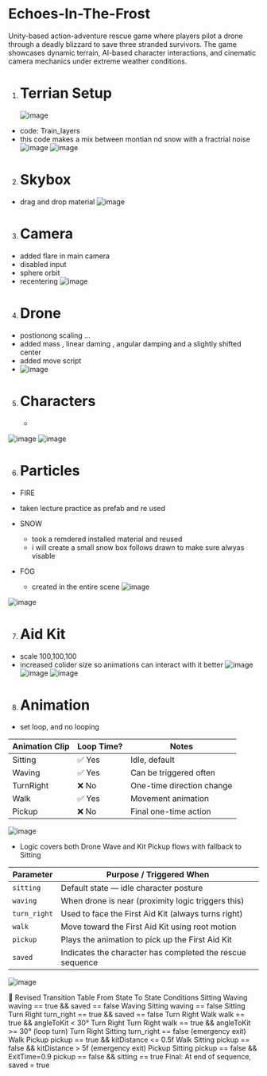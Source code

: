# Echoes-In-The-Frost
Unity-based action-adventure rescue game where players pilot a drone through a deadly blizzard to save three stranded survivors. The game showcases dynamic terrain, AI-based character interactions, and cinematic camera mechanics under extreme weather conditions.

1. # Terrian Setup 
   ![image](https://github.com/user-attachments/assets/e6f9142d-9e96-4af6-a968-227284fd04af)
- code: Train_layers
- this code makes a mix between montian nd snow with a fractrial noise 
![image](https://github.com/user-attachments/assets/3cd2d94b-a106-4437-94fd-f042d0448a9d)
![image](https://github.com/user-attachments/assets/b7501162-1aac-49b1-b3b6-609f1b16e648)

2. # Skybox
 - drag and drop material 
   ![image](https://github.com/user-attachments/assets/88a909fb-37e8-45da-b618-ed9d56ebdf9d)

3. # Camera
- added flare in main camera
- disabled input
- sphere orbit
- recentering 
   ![image](https://github.com/user-attachments/assets/e6f320e2-5f0d-4467-bf8d-b83df5d16a35)


4. # Drone 
- postionong scaling ...
- added mass , linear daming , angular damping and a slightly shifted center
- added move script
- 
  ![image](https://github.com/user-attachments/assets/050f08e7-ed6a-4773-bd42-0cc15679dc7d)



5. # Characters
   -
![image](https://github.com/user-attachments/assets/65403b1f-7248-4589-a3fa-15a45e5cbc13)
![image](https://github.com/user-attachments/assets/944e0005-593d-4cf7-ae14-389d1c36763b)



6. # Particles
- FIRE
 - taken lecture practice as prefab and re used
   
- SNOW
  - took a remdered installed material and reused
  - i will create a small snow box follows drawn to make sure alwyas visable 
    
- FOG
   - created in the entire scene
 ![image](https://github.com/user-attachments/assets/11a59239-d42e-45a3-bc43-ab5db57c5308)

![image](https://github.com/user-attachments/assets/7aac8c6b-a165-48a1-9d01-effc6ecb66a6)

7. # Aid Kit
- scale 100,100,100
- increased colider size so animations can interact with it better 
![image](https://github.com/user-attachments/assets/12bf5ded-0a17-4d91-ba1d-1aa7fc85e0ed)
![image](https://github.com/user-attachments/assets/68abcf54-1378-4ee3-943c-14fc4f368d43)
![image](https://github.com/user-attachments/assets/600d3c84-70dc-4eef-a523-cc7422ca0285)



8. # Animation
- set loop, and no looping
  
| Animation Clip | Loop Time? | Notes                     |
| -------------- | ---------- | ------------------------- |
| Sitting        | ✅ Yes      | Idle, default             |
| Waving         | ✅ Yes      | Can be triggered often    |
| TurnRight      | ❌ No       | One-time direction change |
| Walk           | ✅ Yes      | Movement animation        |
| Pickup         | ❌ No       | Final one-time action     |


![image](https://github.com/user-attachments/assets/521ac9c3-e3c0-4bd9-a4ae-b698bd8cc3c0)
- Logic covers both Drone Wave and Kit Pickup flows with fallback to Sitting

| **Parameter** | **Purpose / Triggered When**                              |
| ------------- | --------------------------------------------------------- |
| `sitting`     | Default state — idle character posture                    |
| `waving`      | When drone is near (proximity logic triggers this)        |
| `turn_right`  | Used to face the First Aid Kit (always turns right)       |
| `walk`        | Move toward the First Aid Kit using root motion           |
| `pickup`      | Plays the animation to pick up the First Aid Kit          |
| `saved`       | Indicates the character has completed the rescue sequence |

![image](https://github.com/user-attachments/assets/1d59c52b-9e8f-4c3f-a1fe-a73c3dd7a1af)


📝 Revised Transition Table
From State	To State	Conditions
Sitting	Waving	waving == true && saved == false
Waving	Sitting	waving == false
Sitting	Turn Right	turn_right == true && saved == false
Turn Right	Walk	walk == true && angleToKit < 30°
Turn Right	Turn Right	walk == true && angleToKit >= 30° (loop turn)
Turn Right	Sitting	turn_right == false (emergency exit)
Walk	Pickup	pickup == true && kitDistance <= 0.5f
Walk	Sitting	pickup == false && kitDistance > 5f (emergency exit)
Pickup	Sitting	pickup == false && ExitTime=0.9
 pickup == false && sitting == true
Final: At end of sequence, saved = true
